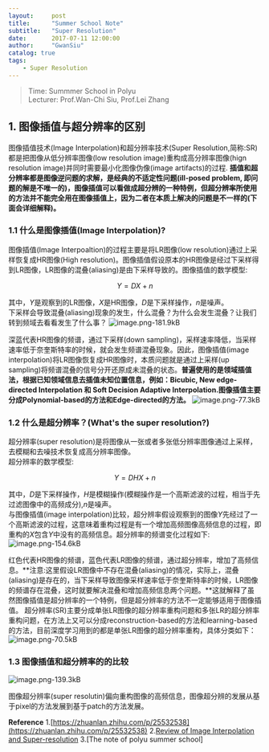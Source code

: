 ```yaml
---
layout:     post
title:      "Summer School Note"
subtitle:   "Super Resolution"
date:       2017-07-11 12:00:00
author:     "GwanSiu"
catalog: true
tags:
    - Super Resolution
---
```


> Time: Summmer School in Polyu  
> Lecturer: Prof.Wan-Chi Siu, Prof.Lei Zhang

## 1. 图像插值与超分辨率的区别
图像插值技术(Image Interpolation)和超分辨率技术(Super Resolution,简称:SR)都是把图像从低分辨率图像(low resolution image)重构成高分辨率图像(hign resolution image)并同时需要最小化图像伪像(image artifacts)的过程. **插值和超分辨率都是图像逆问题的求解，是经典的不适定性问题(ill-posed problem, 即问题的解是不唯一的)，图像插值可以看做成超分辨的一种特例，但超分辨率所使用的方法并不能完全用在图像插值上，因为二者在本质上解决的问题是不一样的(下面会详细解释)。**

### 1.1 什么是图像插值(Image Interpolation)?
图像插值(Image Interpoaltion)的过程主要是将LR图像(low resolution)通过上采样恢复成HR图像(High resolution)。图像插值假设原本的HR图像是经过下采样得到LR图像，LR图像的混叠(aliasing)是由下采样导致的。图像插值的数学模型:

$$Y=DX+n \label{1}$$

其中，$Y$是观察到的LR图像，$X$是HR图像，$D$是下采样操作，$n$是噪声。  
下采样会导致混叠(aliasing)现象的发生，什么混叠？为什么会发生混叠？让我们转到频域去看看发生了什么事？
![image.png-181.9kB][1]

深蓝代表HR图像的频谱，通过下采样(down sampling)，采样速率降低，当采样速率低于奈奎斯特率的时候，就会发生频谱混叠现象。因此，图像插值(image interpolation)将LR图像恢复成HR图像时，本质问题就是通过上采样(up sampling)将频谱混叠的信号分开还原成未混叠的状态。**普遍使用的是领域插值法，根据已知领域信息去插值未知位置信息，例如：Bicubic, New edge-directed Interpolation 和 Soft Decision Adaptive Interpolation.图像插值主要分成Polynomial-based的方法和Edge-directed的方法。**
![image.png-77.3kB][3]


### 1.2 什么是超分辨率？(What's the super resolution?)
超分辨率(super resolution)是将图像从一张或者多张低分辨率图像通过上采样，去模糊和去噪技术恢复成高分辨率图像。  
超分辨率的数学模型:

$$Y=DHX+n$$

其中，$D$是下采样操作，$H$是模糊操作(模糊操作是一个高斯滤波的过程，相当于先过滤图像中的高频成分),$n$是噪声。  
与图像插值(image interpolation)比较，超分辨率假设观察到的图像$Y$先经过了一个高斯滤波的过程，这意味着重构过程是有一个增加高频图像高频信息的过程，即重构的$X$包含$Y$中没有的高频信息。超分辨率的频谱变化过程如下:
![image.png-154.6kB][2]

红色代表HR图像的频谱，蓝色代表LR图像的频谱，通过超分辨率，增加了高频信息。**注意:这里假设LR图像中不存在混叠(aliasing)的情况，实际上，混叠(aliasing)是存在的，当下采样导致图像采样速率低于奈奎斯特率的时候，LR图像的频谱存在混叠，这时就要解决混叠和增加高频信息两个问题。**这就解释了虽然图像插值是超分辨率的一个特例，但是超分辨率的方法不一定能够适用于图像插值。
超分辨率(SR)主要分成单张LR图像的超分辨率重构问题和多张LR的超分辨率重构问题，在方法上又可以分成reconstruction-based的方法和learning-based的方法，目前深度学习用到的都是单张LR图像的超分辨率重构，具体分类如下：
![image.png-70.5kB][4]

### 1.3 图像插值和超分辨率的的比较

![image.png-139.3kB][5]

图像超分辨率(super resolutin)偏向重构图像的高频信息，图像超分辨的发展从基于pixel的方法发展到基于patch的方法发展。




**Reference**
1.[https://zhuanlan.zhihu.com/p/25532538](https://zhuanlan.zhihu.com/p/25532538)
2.[Review of Image Interpolation and Super-resolution](http://ieeexplore.ieee.org/stamp/stamp.jsp?arnumber=6411957)
3.[The note of polyu summer school]




[1]: http://static.zybuluo.com/GwanSiu/42xcl9limpvtkcd5dm5xyjft/image.png
[2]: http://static.zybuluo.com/GwanSiu/v6p8ecllqghyirll48idq39n/image.png
[3]: http://static.zybuluo.com/GwanSiu/1l062x3sxgg8szaazk8cfcxd/image.png
[4]: http://static.zybuluo.com/GwanSiu/hn7qebuqgz88kvtaybhzl78f/image.png
[5]: http://static.zybuluo.com/GwanSiu/3uek7zlisi31h9nhk5qv08e5/image.png